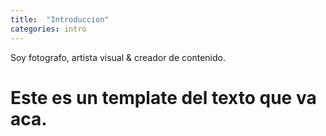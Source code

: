 ```yaml
---
title:  "Introduccion"
categories: intro
---
```

Soy fotografo, artista visual & creador de contenido.

# Este es un template del texto que va aca.